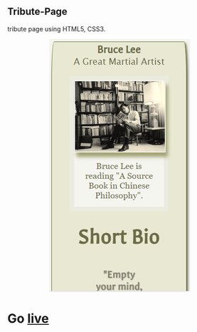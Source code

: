 ## Tribute-Page
tribute page using HTML5, CSS3.

<div align="center">
  <img src="images/tribute.PNG" width="auto" height="auto">
</div>

# Go [live](https://himanshu16singh.github.io/Tribute-Page/)
